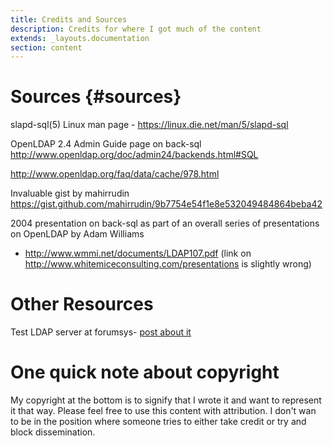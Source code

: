 ```yaml
---
title: Credits and Sources
description: Credits for where I got much of the content
extends: _layouts.documentation
section: content
---
```


# Sources {#sources}

slapd-sql(5) Linux man page - https://linux.die.net/man/5/slapd-sql

OpenLDAP 2.4 Admin Guide page on back-sql http://www.openldap.org/doc/admin24/backends.html#SQL

http://www.openldap.org/faq/data/cache/978.html

Invaluable gist by mahirrudin https://gist.github.com/mahirrudin/9b7754e54f1e8e532049484864beba42


2004 presentation on back-sql as part of an overall series of presentations on OpenLDAP by Adam Williams
- http://www.wmmi.net/documents/LDAP107.pdf (link on http://www.whitemiceconsulting.com/presentations is slightly wrong)


# Other Resources

Test LDAP server at forumsys- [post about it](https://www.forumsys.com/tutorials/integration-how-to/ldap/online-ldap-test-server/) 


# One quick note about copyright

My copyright at the bottom is to signify that I wrote it and want to represent it that way.  Please feel free to use this content with attribution.  I don't wan to be in the position where someone tries to either take credit or try and block dissemination.  